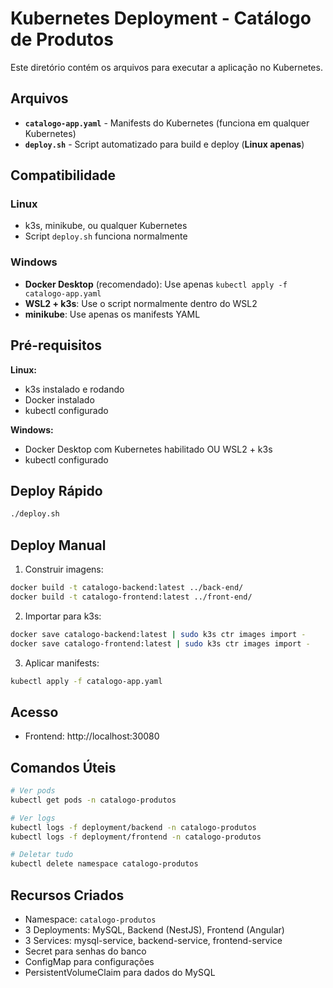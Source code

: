 # Kubernetes Deployment - Catálogo de Produtos

Este diretório contém os arquivos para executar a aplicação no Kubernetes.

## Arquivos

- **`catalogo-app.yaml`** - Manifests do Kubernetes (funciona em qualquer Kubernetes)
- **`deploy.sh`** - Script automatizado para build e deploy (**Linux apenas**)

## Compatibilidade

### Linux
- k3s, minikube, ou qualquer Kubernetes
- Script `deploy.sh` funciona normalmente

### Windows
- **Docker Desktop** (recomendado): Use apenas `kubectl apply -f catalogo-app.yaml`
- **WSL2 + k3s**: Use o script normalmente dentro do WSL2
- **minikube**: Use apenas os manifests YAML

## Pré-requisitos

**Linux:**
- k3s instalado e rodando
- Docker instalado
- kubectl configurado

**Windows:**
- Docker Desktop com Kubernetes habilitado OU WSL2 + k3s
- kubectl configurado

## Deploy Rápido

```bash
./deploy.sh
```

## Deploy Manual

1. Construir imagens:
```bash
docker build -t catalogo-backend:latest ../back-end/
docker build -t catalogo-frontend:latest ../front-end/
```

2. Importar para k3s:
```bash
docker save catalogo-backend:latest | sudo k3s ctr images import -
docker save catalogo-frontend:latest | sudo k3s ctr images import -
```

3. Aplicar manifests:
```bash
kubectl apply -f catalogo-app.yaml
```

## Acesso

- Frontend: http://localhost:30080

## Comandos Úteis

```bash
# Ver pods
kubectl get pods -n catalogo-produtos

# Ver logs
kubectl logs -f deployment/backend -n catalogo-produtos
kubectl logs -f deployment/frontend -n catalogo-produtos

# Deletar tudo
kubectl delete namespace catalogo-produtos
```

## Recursos Criados

- Namespace: `catalogo-produtos`
- 3 Deployments: MySQL, Backend (NestJS), Frontend (Angular)
- 3 Services: mysql-service, backend-service, frontend-service
- Secret para senhas do banco
- ConfigMap para configurações
- PersistentVolumeClaim para dados do MySQL